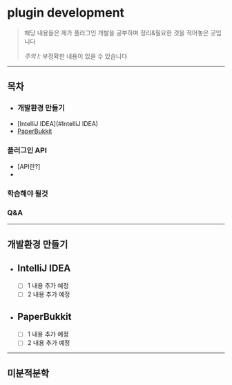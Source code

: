 # plugin development

>해당 내용들은 제가 플러그인 개발을 공부하며 정리&필요한 것을 적어놓은 곳입니다
>
>
>*주의 !:* 부정확한 내용이 있을 수 있습니다
>

---

## 목차

- ### 개발환경 만들기
- [IntelliJ IDEA](#IntelliJ IDEA)
- [PaperBukkit](#PaperBukkit)

### 플러그인 API
- [API란?]
- 
### 학습해야 될것

### Q&A

---
## 개발환경 만들기
- ## IntelliJ IDEA
  - [ ] 1
  내용 추가 예정
  - [ ] 2
   내용 추가 예정

- ## PaperBukkit
  - [ ] 1
   내용 추가 예정
  - [ ] 2
   내용 추가 예정

---
## 미분적분학

